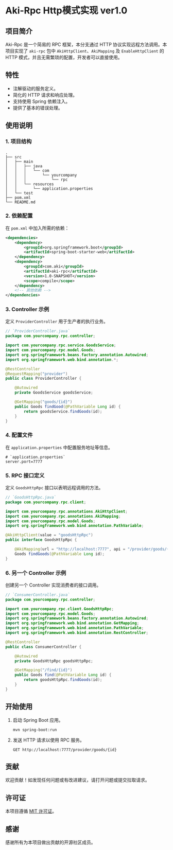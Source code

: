 # Aki-Rpc Http模式实现 ver1.0

## 项目简介
Aki-Rpc 是一个简易的 RPC 框架，本分支通过 HTTP 协议实现远程方法调用。本项目实现了 `aki-rpc` 包中 `AkiHttpClient`、`AkiMapping` 及 `EnableHttpClient` 的 HTTP 模式，并且无需繁琐的配置，开发者可以直接使用。

## 特性
- 注解驱动的服务定义。
- 简化的 HTTP 请求和响应处理。
- 支持使用 Spring 依赖注入。
- 提供了基本的错误处理。

## 使用说明

### 1. 项目结构
```
.
├── src
│   ├── main
│   │   ├── java
│   │   │   └── com
│   │   │       └── yourcompany
│   │   │           └── rpc
│   │   └── resources
│   │       └── application.properties
│   └── test
├── pom.xml
└── README.md
```

### 2. 依赖配置
在 `pom.xml` 中加入所需的依赖：
```xml
<dependencies>
    <dependency>
        <groupId>org.springframework.boot</groupId>
        <artifactId>spring-boot-starter-web</artifactId>
    </dependency>
    <dependency>
        <groupId>com.aki</groupId>
        <artifactId>aki-rpc</artifactId>
        <version>1.0-SNAPSHOT</version>
        <scope>compile</scope>
    </dependency>
    <!-- 其他依赖 -->
</dependencies>
```

### 3. Controller 示例
定义 `ProviderController` 用于生产者的执行业务。

```java
// `ProviderController.java`
package com.yourcompany.rpc.controller;

import com.yourcompany.rpc.service.GoodsService;
import com.yourcompany.rpc.model.Goods;
import org.springframework.beans.factory.annotation.Autowired;
import org.springframework.web.bind.annotation.*;

@RestController
@RequestMapping("provider")
public class ProviderController {

    @Autowired
    private GoodsService goodsService;

    @GetMapping("goods/{id}")
    public Goods findGood(@PathVariable Long id) {
        return goodsService.findGoods(id);
    }
}
```

### 4. 配置文件
在 `application.properties` 中配置服务地址等信息。

```properties
# `application.properties`
server.port=7777
```

### 5. RPC 接口定义
定义 `GoodsHttpRpc` 接口以表明远程调用的方法。

```java
// `GoodsHttpRpc.java`
package com.yourcompany.rpc.client;

import com.yourcompany.rpc.annotations.AkiHttpClient;
import com.yourcompany.rpc.annotations.AkiMapping;
import com.yourcompany.rpc.model.Goods;
import org.springframework.web.bind.annotation.PathVariable;

@AkiHttpClient(value = "goodsHttpRpc")
public interface GoodsHttpRpc {

    @AkiMapping(url = "http://localhost:7777", api = "/provider/goods/{id}")
    Goods findGoods(@PathVariable Long id);
}
```

### 6. 另一个 Controller 示例
创建另一个 Controller 实现消费者的接口调用。

```java
// `ConsumerController.java`
package com.yourcompany.rpc.controller;

import com.yourcompany.rpc.client.GoodsHttpRpc;
import com.yourcompany.rpc.model.Goods;
import org.springframework.beans.factory.annotation.Autowired;
import org.springframework.web.bind.annotation.GetMapping;
import org.springframework.web.bind.annotation.PathVariable;
import org.springframework.web.bind.annotation.RestController;

@RestController
public class ConsumerController {

    @Autowired
    private GoodsHttpRpc goodsHttpRpc;

    @GetMapping("/find/{id}")
    public Goods find(@PathVariable Long id) {
        return goodsHttpRpc.findGoods(id);
    }
}
```

## 开始使用
1. 启动 Spring Boot 应用。

   ```
   mvn spring-boot:run
   ```

2. 发送 HTTP 请求以使用 RPC 服务。

   ```
   GET http://localhost:7777/provider/goods/{id}
   ```

## 贡献
欢迎贡献！如发现任何问题或有改进建议，请打开问题或提交拉取请求。

## 许可证
本项目遵循 [MIT 许可证](LICENSE)。

## 感谢
感谢所有为本项目做出贡献的开源社区成员。